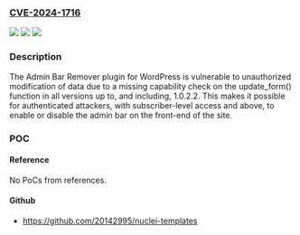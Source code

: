### [CVE-2024-1716](https://cve.mitre.org/cgi-bin/cvename.cgi?name=CVE-2024-1716)
![](https://img.shields.io/static/v1?label=Product&message=Admin%20Bar%20Editor%20%E2%80%93%20Hide%20Toolbar%20by%20User%20Roles&color=blue)
![](https://img.shields.io/static/v1?label=Version&message=*%3C%3D%201.0.2.2%20&color=brighgreen)
![](https://img.shields.io/static/v1?label=Vulnerability&message=CWE-862%20Missing%20Authorization&color=brighgreen)

### Description

The Admin Bar Remover plugin for WordPress is vulnerable to unauthorized modification of data due to a missing capability check on the update_form() function in all versions up to, and including, 1.0.2.2. This makes it possible for authenticated attackers, with subscriber-level access and above, to enable or disable the admin bar on the front-end of the site.

### POC

#### Reference
No PoCs from references.

#### Github
- https://github.com/20142995/nuclei-templates

